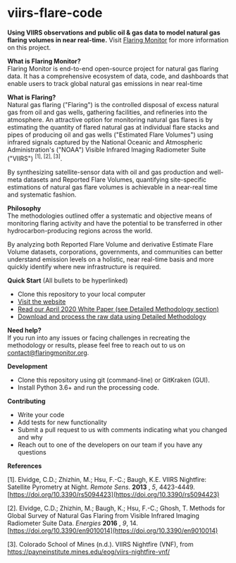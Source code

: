 # viirs-flare-code
**Using VIIRS observations and public oil & gas data to model natural gas flaring volumes in near real-time.**
Visit [Flaring Monitor](https://www.flaringmonitor.org/) for more information on this project.

**What is Flaring Monitor?**  
Flaring Monitor is end-to-end open-source project for natural gas flaring data. It has a comprehensive ecosystem of data, code, and dashboards that enable users to track global natural gas emissions in near real-time

**What is Flaring?**  
Natural gas flaring (&quot;Flaring&quot;) is the controlled disposal of excess natural gas from oil and gas wells, gathering facilities, and refineries into the atmosphere. An attractive option for monitoring natural gas flares is by estimating the quantity of flared natural gas at individual flare stacks and pipes of producing oil and gas wells (&quot;Estimated Flare Volumes&quot;) using infrared signals captured by the National Oceanic and Atmospheric Administration's (&quot;NOAA&quot;) Visible Infrared Imaging Radiometer Suite (&quot;VIIRS&quot;) <sup>[1], [2], [3]</sup>.

By synthesizing satellite-sensor data with oil and gas production and well-meta datasets and Reported Flare Volumes, quantifying site-specific estimations of natural gas flare volumes is achievable in a near-real time and systematic fashion.

**Philosophy**  
The methodologies outlined offer a systematic and objective means of monitoring flaring activity and have the potential to be transferred in other hydrocarbon-producing regions across the world. 

By analyzing both Reported Flare Volume and derivative Estimate Flare Volume datasets, corporations, governments, and communities can better understand emission levels on a holistic, near real-time basis and more quickly identify where new infrastructure is required. 

**Quick Start** (All bullets to be hyperlinked)
* Clone this repository to your local computer
* [Visit the website](https://www.flaringmonitor.org/)
* [Read our April 2020 White Paper (see Detailed Methodology section)](https://www.flaringmonitor.org/)
* [Download and process the raw data using Detailed Methodology](https://github.com/flaringmonitor/viirs-flare-data) 

**Need help?**  
If you run into any issues or facing challenges in recreating the methodology or results, please feel free to reach out to us on contact@flaringmonitor.org.

**Development** 
* Clone this repository using git (command-line) or GitKraken (GUI).
* Install Python 3.6+ and run the processing code.

**Contributing** 
* Write your code
* Add tests for new functionality
* Submit a pull request to us with comments indicating what you changed and why
* Reach out to one of the developers on our team if you have any questions

**References**  

[1]. Elvidge, C.D.; Zhizhin, M.; Hsu, F.-C.; Baugh, K.E. VIIRS Nightfire: Satellite Pyrometry at Night. _Remote Sens._  **2013** , _5_, 4423-4449. [https://doi.org/10.3390/rs5094423](https://doi.org/10.3390/rs5094423)

[2]. Elvidge, C.D.; Zhizhin, M.; Baugh, K.; Hsu, F.-C.; Ghosh, T. Methods for Global Survey of Natural Gas Flaring from Visible Infrared Imaging Radiometer Suite Data. _Energies_  **2016** , _9_, 14. [https://doi.org/10.3390/en9010014](https://doi.org/10.3390/en9010014)

[3]. Colorado School of Mines (n.d.). VIIRS Nightfire (VNF), from https://payneinstitute.mines.edu/eog/viirs-nightfire-vnf/

